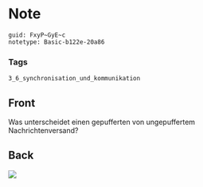 # Note
```
guid: FxyP~GyE~c
notetype: Basic-b122e-20a86
```

### Tags
```
3_6_synchronisation_und_kommunikation
```

## Front
Was unterscheidet einen gepufferten von ungepuffertem Nachrichtenversand?

## Back
<img src="paste-e7e3d9a29ba425a257b21fd8cd8faa5af4d19e39.jpg">
